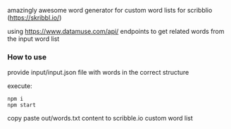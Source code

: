amazingly awesome word generator for custom word lists for scribblio (https://skribbl.io/)


using https://www.datamuse.com/api/ endpoints
to get related words from the input word list

### How to use

provide input/input.json file with words in the correct structure

execute:

    npm i
    npm start

copy paste out/words.txt content to scribble.io custom word list